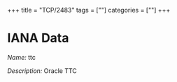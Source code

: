 +++
title = "TCP/2483"
tags = [""]
categories = [""]
+++

# IANA Data

_Name:_ ttc

_Description:_ Oracle TTC

